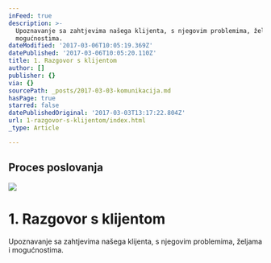 ```yaml
---
inFeed: true
description: >-
  Upoznavanje sa zahtjevima našega klijenta, s njegovim problemima, željama i
  mogućnostima.
dateModified: '2017-03-06T10:05:19.369Z'
datePublished: '2017-03-06T10:05:20.110Z'
title: 1. Razgovor s klijentom
author: []
publisher: {}
via: {}
sourcePath: _posts/2017-03-03-komunikacija.md
hasPage: true
starred: false
datePublishedOriginal: '2017-03-03T13:17:22.804Z'
url: 1-razgovor-s-klijentom/index.html
_type: Article

---
```

## Proces poslovanja
![](https://the-grid-user-content.s3-us-west-2.amazonaws.com/767cd3d3-9bba-4313-94b9-c4277e87f642.jpg)

# 1\. Razgovor s klijentom

Upoznavanje sa zahtjevima našega klijenta, s njegovim problemima, željama i mogućnostima.
